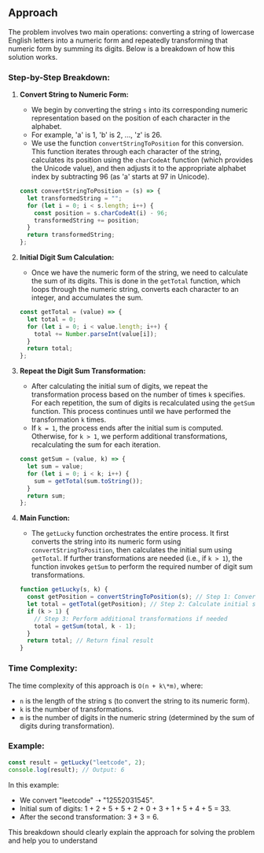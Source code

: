 ## Approach

The problem involves two main operations: converting a string of lowercase English letters into a numeric form and repeatedly transforming that numeric form by summing its digits. Below is a breakdown of how this solution works.

### Step-by-Step Breakdown:

1. **Convert String to Numeric Form:**

   - We begin by converting the string `s` into its corresponding numeric representation based on the position of each character in the alphabet.
   - For example, 'a' is 1, 'b' is 2, ..., 'z' is 26.
   - We use the function `convertStringToPosition` for this conversion. This function iterates through each character of the string, calculates its position using the `charCodeAt` function (which provides the Unicode value), and then adjusts it to the appropriate alphabet index by subtracting 96 (as 'a' starts at 97 in Unicode).

   ```javascript
   const convertStringToPosition = (s) => {
     let transformedString = "";
     for (let i = 0; i < s.length; i++) {
       const position = s.charCodeAt(i) - 96;
       transformedString += position;
     }
     return transformedString;
   };
   ```

2. **Initial Digit Sum Calculation:**

   - Once we have the numeric form of the string, we need to calculate the sum of its digits. This is done in the `getTotal` function, which loops through the numeric string, converts each character to an integer, and accumulates the sum.

   ```javascript
   const getTotal = (value) => {
     let total = 0;
     for (let i = 0; i < value.length; i++) {
       total += Number.parseInt(value[i]);
     }
     return total;
   };
   ```

3. **Repeat the Digit Sum Transformation:**

   - After calculating the initial sum of digits, we repeat the transformation process based on the number of times `k` specifies. For each repetition, the sum of digits is recalculated using the `getSum` function. This process continues until we have performed the transformation `k` times.
   - If `k = 1`, the process ends after the initial sum is computed. Otherwise, for `k > 1`, we perform additional transformations, recalculating the sum for each iteration.

   ```javascript
   const getSum = (value, k) => {
     let sum = value;
     for (let i = 0; i < k; i++) {
       sum = getTotal(sum.toString());
     }
     return sum;
   };
   ```

4. **Main Function:**

   - The `getLucky` function orchestrates the entire process. It first converts the string into its numeric form using `convertStringToPosition`, then calculates the initial sum using `getTotal`. If further transformations are needed (i.e., if `k > 1`), the function invokes `getSum` to perform the required number of digit sum transformations.

   ```javascript
   function getLucky(s, k) {
     const getPosition = convertStringToPosition(s); // Step 1: Convert string to numeric form
     let total = getTotal(getPosition); // Step 2: Calculate initial sum of digits
     if (k > 1) {
       // Step 3: Perform additional transformations if needed
       total = getSum(total, k - 1);
     }
     return total; // Return final result
   }
   ```

### **Time Complexity:**

The time complexity of this approach is `O(n + k\*m)`, where:

- `n` is the length of the string s (to convert the string to its numeric form).
- `k` is the number of transformations.
- `m` is the number of digits in the numeric string (determined by the sum of digits during transformation).

### **Example:**

```javascript
const result = getLucky("leetcode", 2);
console.log(result); // Output: 6
```

In this example:

- We convert "leetcode" ➝ "12552031545".
- Initial sum of digits: 1 + 2 + 5 + 5 + 2 + 0 + 3 + 1 + 5 + 4 + 5 = 33.
- After the second transformation: 3 + 3 = 6.

This breakdown should clearly explain the approach for solving the problem and help you to understand 
